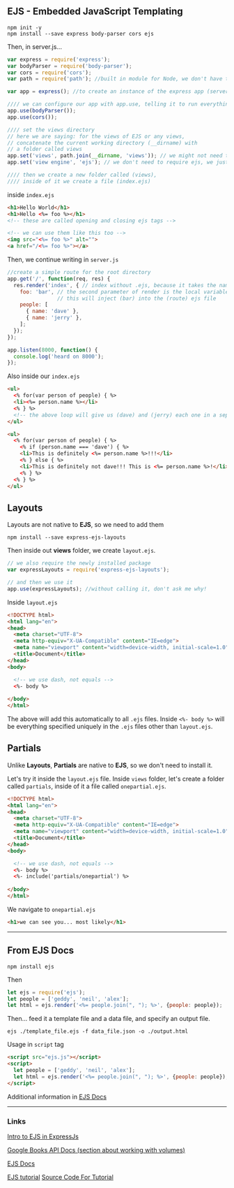 ## EJS - Embedded JavaScript Templating

```
npm init -y
npm install --save express body-parser cors ejs
```

Then, in server.js...
```javascript
var express = require('express');
var bodyParser = require('body-parser');
var cors = require('cors');
var path = require('path'); //built in module for Node, we don't have to install it... it takes two paths and joins them

var app = express(); //to create an instance of the express app (server), don't forget to call it

//// we can configure our app with app.use, telling it to run everything through these two
app.use(bodyParser());
app.use(cors());

//// set the views directory
// here we are saying: for the views of EJS or any views,
// concatenate the current working directory (__dirname) with
// a folder called views
app.set('views', path.join(__dirname, 'views')); // we might not need this line, experiment with it
app.set('view engine', 'ejs'); // we don't need to require ejs, we just need to set it as the view engine

//// then we create a new folder called (views),
//// inside of it we create a file (index.ejs)
```

inside `index.ejs`
```html
<h1>Hello World</h1>
<h1>Hello <%= foo %></h1>
<!-- these are called opening and closing ejs tags -->

<!-- we can use them like this too -->
<img src="<%= foo %>" alt="">
<a href="/<%= foo %>"></a>
```

Then, we continue writing in `server.js`
```javascript
//create a simple route for the root directory
app.get('/', function(req, res) {
  res.render('index', { // index without .ejs, because it takes the name of the file not the path
    foo: 'bar', // the second parameter of render is the local variables,
                // this will inject (bar) into the (route) ejs file
    people: [
      { name: 'dave' },
      { name: 'jerry' },
    ];
  }); 
});

app.listen(8000, function() {
  console.log('heard on 8000');
});
```

Also inside our `index.ejs`
```html
<ul>
  <% for(var person of people) { %>
  <li><%= person.name %></li>
  <% } %>
  <!-- the above loop will give us (dave) and (jerry) each one in a separate <li> -->
</ul>

<ul>
  <% for(var person of people) { %>
    <% if (person.name === 'dave') { %>
    <li>This is definitely <%= person.name %>!!!</li>
    <% } else { %>
    <li>This is definitely not dave!!! This is <%= person.name %>!</li>
    <% } %>
  <% } %>
</ul>
```

## Layouts

Layouts are not native to **EJS**, so we need to add them

```
npm install --save express-ejs-layouts
```

Then inside out **views** folder, we create `layout.ejs`.

```javascript
// we also require the newly installed package
var expressLayouts = require('express-ejs-layouts');

// and then we use it
app.use(expressLayouts); //without calling it, don't ask me why!
```

Inside `layout.ejs`
```html
<!DOCTYPE html>
<html lang="en">
<head>
  <meta charset="UTF-8">
  <meta http-equiv="X-UA-Compatible" content="IE=edge">
  <meta name="viewport" content="width=device-width, initial-scale=1.0">
  <title>Document</title>
</head>
<body>

  <!-- we use dash, not equals -->
  <%- body %>
  
</body>
</html>
```
The above will add this automatically to all `.ejs` files. Inside `<%- body %>` will be everything specified uniquely in the `.ejs` files other than `layout.ejs`.

## Partials

Unlike **Layouts**, **Partials** are native to **EJS**, so we don't need to install it.

Let's try it inside the `layout.ejs` file. Inside `views` folder, let's create a folder called `partials`, inside of it a file called `onepartial.ejs`. 

```html
<!DOCTYPE html>
<html lang="en">
<head>
  <meta charset="UTF-8">
  <meta http-equiv="X-UA-Compatible" content="IE=edge">
  <meta name="viewport" content="width=device-width, initial-scale=1.0">
  <title>Document</title>
</head>
<body>

  <!-- we use dash, not equals -->
  <%- body %>
  <%- include('partials/onepartial') %>
  
</body>
</html>
```

We navigate to `onepartial.ejs`

```html
<h1>we can see you... most likely</h1>
```

---

## From EJS Docs

```
npm install ejs
```

Then

```javascript
let ejs = require('ejs');
let people = ['geddy', 'neil', 'alex'];
let html = ejs.render('<%= people.join(", "); %>', {people: people});
```

Then... feed it a template file and a data file, and specify an output file.

```
ejs ./template_file.ejs -f data_file.json -o ./output.html
```

Usage in `script` tag

```html
<script src="ejs.js"></script>
<script>
  let people = ['geddy', 'neil', 'alex'];
  let html = ejs.render('<%= people.join(", "); %>', {people: people});
</script>
```

Additional information in [EJS Docs](https://ejs.co/)




---

### Links

[Intro to EJS in ExpressJs](https://www.youtube.com/playlist?list=PL7sCSgsRZ-slYARh3YJIqPGZqtGVqZRGt)

[Google Books API Docs (section about working with volumes)](https://developers.google.com/books/docs/v1/using#WorkingVolumes)

[EJS Docs](https://ejs.co/)

[EJS tutorial](https://www.digitalocean.com/community/tutorials/how-to-use-ejs-to-template-your-node-application)
[Source Code For Tutorial](https://github.com/scotch-io/node-ejs)